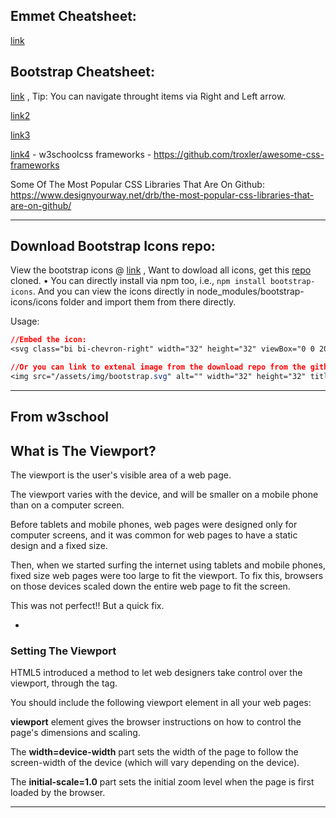

## Emmet Cheatsheet:

[link](https://docs.emmet.io/cheat-sheet/)

## Bootstrap Cheatsheet:

[link](https://hackerthemes.com/bootstrap-cheatsheet/#col-xl-1) , Tip: You can navigate throught items via Right and Left arrow.

[link2](https://www.creative-tim.com/cheatsheet/bootstrap4)

[link3](http://nrpc.gov.in/wp-content/uploads/2017/10/b4-cheat-sheet-11v400-beta1-bc.pdf)

[link4](https://www.w3schools.com/bootstrap/bootstrap_ref_all_classes.asp) - w3schoolcss frameworks - https://github.com/troxler/awesome-css-frameworks 

Some Of The Most Popular CSS Libraries That Are On Github: https://www.designyourway.net/drb/the-most-popular-css-libraries-that-are-on-github/

****

## Download Bootstrap Icons repo:

View the bootstrap icons @ [link](https://icons.getbootstrap.com/) , Want to dowload all icons, get this [repo](https://github.com/twbs/icons) cloned.
• You can directly install via npm too, i.e., `npm install bootstrap-icons`. And you can view the icons directly in node_modules/bootstrap-icons/icons folder and import them from there directly.

Usage: 

```css
//Embed the icon:
<svg class="bi bi-chevron-right" width="32" height="32" viewBox="0 0 20 20" fill="currentColor" xmlns="http://www.w3.org/2000/svg"><path fill-rule="evenodd" d="M6.646 3.646a.5.5 0 01.708 0l6 6a.5.5 0 010 .708l-6 6a.5.5 0 01-.708-.708L12.293 10 6.646 4.354a.5.5 0 010-.708z" clip-rule="evenodd"/></svg>
```

```css
//Or you can link to extenal image from the download repo from the github, or directly from the node_modules/bootstrap-icons/icons folder.
<img src="/assets/img/bootstrap.svg" alt="" width="32" height="32" title="Bootstrap">
```

***

## From w3school 

## What is The Viewport?

The viewport is the user's visible area of a web page.

The viewport varies with the device, and will be smaller on a mobile phone than on a computer screen.

Before tablets and mobile phones, web pages were designed only for computer screens, and it was common for web pages to have a static design and a fixed size.

Then, when we started surfing the internet using tablets and mobile phones, fixed size web pages were too large to fit the viewport. To fix this, browsers on those devices scaled down the entire web page to fit the screen.

This was not perfect!! But a quick fix.

*

### Setting The Viewport

HTML5 introduced a method to let web designers take control over the viewport, through the <meta> tag.

You should include the following <meta> viewport element in all your web pages:

<meta name="viewport" content="width=device-width, initial-scale=1.0">

**viewport** element gives the browser instructions on how to control the page's dimensions and scaling.


The **width=device-width** part sets the width of the page to follow the screen-width of the device (which will vary depending on the device).

The **initial-scale=1.0** part sets the initial zoom level when the page is first loaded by the browser.

***

